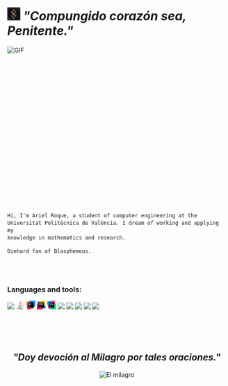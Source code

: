 <h1>

<img src="resources/milagro.png" width="30" length="10"/>
<i>"Compungido corazón sea, Penitente."</i>


 
 </h1>

<img align="right" width = 600px height=380px alt="GIF" src="https://github.com/pvtoari/pvtoari/blob/main/resources/blasphemous.gif?raw=true" />



<code>Hi, I'm Ariel Roque, a student of computer engineering at the Universitat Politècnica de València. I dream of working and applying my knowledge in mathematics and research.</code>

<code>Diehard fan of Blasphemous.</code>
<br>

<br><br>

<strong><h3>Languages and tools:</h3></strong>

<code><img height="20" src="https://upload.wikimedia.org/wikipedia/commons/thumb/b/bd/Logo_C_sharp.svg/256px-Logo_C_sharp.svg.png?20221121173824"></code>
<code><img height="20" src="https://raw.githubusercontent.com/viruzvz/logos-svg/602b4ad99cb0ce876b9b2a6aaca3547011dfc3e4/java.svg"></code>
<code><img height="20" src="https://raw.githubusercontent.com/JetBrains/logos/ca5bc095f1443b1372b1a5e45a9a1c02c9646c82/web/intellij-idea/intellij-idea.svg"></code>
<code><img height="20" src="https://raw.githubusercontent.com/JetBrains/logos/ca5bc095f1443b1372b1a5e45a9a1c02c9646c82/web/rider/rider.svg"></code>
<code><img height="20" src="https://raw.githubusercontent.com/JetBrains/logos/ca5bc095f1443b1372b1a5e45a9a1c02c9646c82/web/clion/clion.svg"></code>
<code><img height="20" src="https://raw.githubusercontent.com/bablubambal/All_logo_and_pictures/7c0ac2ceb9f9d24992ec393d11fa7337d2f92466/text%20editors/vscode.svg"></code>
<code><img height="20" src="https://upload.wikimedia.org/wikipedia/commons/thumb/1/13/Arch_Linux_%22Crystal%22_icon.svg/256px-Arch_Linux_%22Crystal%22_icon.svg.png"></code>
<code><img height="20" src="https://micro-editor.github.io/micro_files/micro-logo-mark.svg"></code>
<code><img height="20" src="https://codeberg.org/repo-avatars/2366-0a8af594a4c015fc9e84300a3600a091"></code>
<code><img height="20" src="https://raw.github.com/CircleCI-Public/cimg-android/main/img/circle-docker.svg"></code>

<br><br><br>

<div align="center">

## _"Doy devoción al Milagro por tales oraciones."_

<img align="center" alt="El milagro" src="https://cdn2.steamgriddb.com/icon_thumb/7ff17e7aa3064d218ef36ab0557414df.png" width="400" />

</div>

